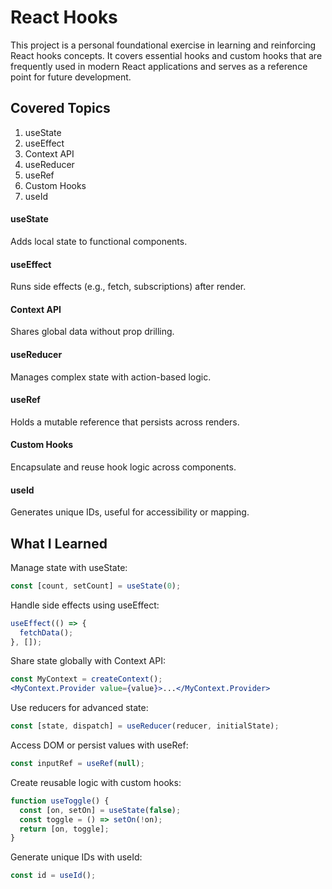 # React Hooks

This project is a personal foundational exercise in learning and reinforcing React hooks concepts. It covers essential hooks and custom hooks that are frequently used in modern React applications and serves as a reference point for future development.

## Covered Topics

1. useState
2. useEffect
3. Context API
4. useReducer
5. useRef
6. Custom Hooks
7. useId

#### useState
Adds local state to functional components.

#### useEffect
Runs side effects (e.g., fetch, subscriptions) after render.

#### Context API
Shares global data without prop drilling.

#### useReducer
Manages complex state with action-based logic.

#### useRef
Holds a mutable reference that persists across renders.

#### Custom Hooks
Encapsulate and reuse hook logic across components.

#### useId
Generates unique IDs, useful for accessibility or mapping.

## What I Learned
Manage state with useState:

```jsx
const [count, setCount] = useState(0);
```

Handle side effects using useEffect:

```jsx
useEffect(() => {
  fetchData();
}, []);
```

Share state globally with Context API:

```jsx
const MyContext = createContext();
<MyContext.Provider value={value}>...</MyContext.Provider>
```

Use reducers for advanced state:

```jsx
const [state, dispatch] = useReducer(reducer, initialState);
```

Access DOM or persist values with useRef:

```jsx
const inputRef = useRef(null);
```

Create reusable logic with custom hooks:

```jsx
function useToggle() {
  const [on, setOn] = useState(false);
  const toggle = () => setOn(!on);
  return [on, toggle];
}
```

Generate unique IDs with useId:

```jsx
const id = useId();
```